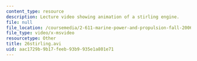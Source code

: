```yaml
---
content_type: resource
description: Lecture video showing animation of a stirling engine.
file: null
file_location: /coursemedia/2-611-marine-power-and-propulsion-fall-2006/aac1729b9b17feeb93b9935e1a801e71_26stirling.avi
file_type: video/x-msvideo
resourcetype: Other
title: 26stirling.avi
uid: aac1729b-9b17-feeb-93b9-935e1a801e71
---
```

